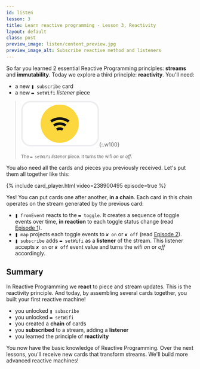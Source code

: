 ```yaml
---
id: listen
lesson: 3
title: Learn reactive programming - Lesson 3, Reactivity
layout: default
class: post
preview_image: listen/content_preview.jpg
preview_image_alt: Subscribe reactive method and listeners
---
```


So far you learned 2 essential Reactive Programming principles: **streams** and **immutability**. Today we explore a third principle: **reactivity**. You'll need:

* a new `❚ subscribe` card 
* a new `▬ setWifi` _listener_ piece

> ![](img/listen/wifi.png){:.w100}
>
> <small>The `▬ setWifi` _listener_ piece. It turns the wifi _on_ or _off_.</small>

You also need all the cards and pieces you previously received. Let's put them all together like this:

{% include card_player.html video=238900495 episode=true %}

Yes! You can put cards one after another, **in a chain**. Each card in this chain operates on the stream generated by the previous card:

- `❚ fromEvent` reacts to the `▬ toggle`. It creates a sequence of toggle events over time, **in reaction** to each toggle status change (read [Episode 1](/fromEvent)).
- `❚ map` projects each toggle events to `✘ on` or `✘ off` (read [Episode 2](/map)).
- `❚ subscribe` adds `▬ setWifi` as a **listener** of the stream. This listener accepts `✘ on` or `✘ off` event value and turns the wifi _on_ or _off_ accordingly.

## Summary

In Reactive Programming we **react** to piece and stream updates. This is the reactivity principle. And today, by assembling several cards together, you built your first reactive machine!

* you unlocked `❚ subscribe`
* you unlocked `▬ setWifi`
* you created a **chain** of cards
* you **subscribed** to a stream, adding a **listener**
* you learned the principle of **reactivity**

You now have the basic knowledge of Reactive Programming. Over the next lessons, you'll receive new cards that transform streams. We'll build more advanced reactive machines!